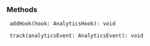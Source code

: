 






### Methods

```
 addHook(hook: AnalyticsHook): void
```

```
 track(analyticsEvent: AnalyticsEvent): void
```


